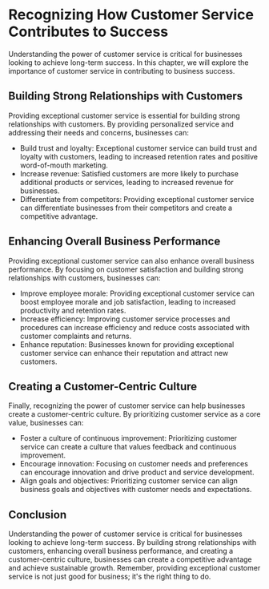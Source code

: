 Recognizing How Customer Service Contributes to Success
===============================================================================================================

Understanding the power of customer service is critical for businesses looking to achieve long-term success. In this chapter, we will explore the importance of customer service in contributing to business success.

Building Strong Relationships with Customers
--------------------------------------------

Providing exceptional customer service is essential for building strong relationships with customers. By providing personalized service and addressing their needs and concerns, businesses can:

* Build trust and loyalty: Exceptional customer service can build trust and loyalty with customers, leading to increased retention rates and positive word-of-mouth marketing.
* Increase revenue: Satisfied customers are more likely to purchase additional products or services, leading to increased revenue for businesses.
* Differentiate from competitors: Providing exceptional customer service can differentiate businesses from their competitors and create a competitive advantage.

Enhancing Overall Business Performance
--------------------------------------

Providing exceptional customer service can also enhance overall business performance. By focusing on customer satisfaction and building strong relationships with customers, businesses can:

* Improve employee morale: Providing exceptional customer service can boost employee morale and job satisfaction, leading to increased productivity and retention rates.
* Increase efficiency: Improving customer service processes and procedures can increase efficiency and reduce costs associated with customer complaints and returns.
* Enhance reputation: Businesses known for providing exceptional customer service can enhance their reputation and attract new customers.

Creating a Customer-Centric Culture
-----------------------------------

Finally, recognizing the power of customer service can help businesses create a customer-centric culture. By prioritizing customer service as a core value, businesses can:

* Foster a culture of continuous improvement: Prioritizing customer service can create a culture that values feedback and continuous improvement.
* Encourage innovation: Focusing on customer needs and preferences can encourage innovation and drive product and service development.
* Align goals and objectives: Prioritizing customer service can align business goals and objectives with customer needs and expectations.

Conclusion
----------

Understanding the power of customer service is critical for businesses looking to achieve long-term success. By building strong relationships with customers, enhancing overall business performance, and creating a customer-centric culture, businesses can create a competitive advantage and achieve sustainable growth. Remember, providing exceptional customer service is not just good for business; it's the right thing to do.
